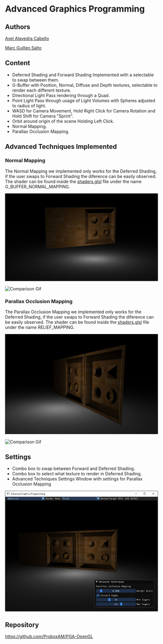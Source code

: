 # Advanced Graphics Programming
## Authors
[Axel Alavedra Cabello](https://github.com/AxelAlavedra)

[Marc Guillen Salto](https://github.com/Marcgs96)

## Content
* Deferred Shading and Forward Shading Implemented with a selectable to swap between them.
* G-Buffer with Position, Normal, Diffuse and Depth textures, selectable to render each different texture.
* Directional Light Pass rendering through a Quad.
* Point Light Pass through usage of Light Volumes with Spheres adjusted to radius of light.
* WASD for Camera Movement, Hold Right Click for Camera Rotation and Hold Shift for Camera "Sprint".
* Orbit around origin of the scene Holding Left Click.
* Normal Mapping.
* Parallax Occlusion Mapping.

## Advanced Techniques Implemented
### Normal Mapping
The Normal Mapping we implemented only works for the Deferred Shading, if the user swaps to Forward Shading the diference can be easily observed.
The shader can be found inside the [shaders.glsl](https://github.com/ProboxAM/PGA-OpenGL/blob/main/Engine/WorkingDir/shaders.glsl) file under the name G_BUFFER_NORMAL_MAPPING.

![Comparison Image](/images/normalMapping.JPG)

![Comparison Gif](/images/normalMapGif.gif)

### Parallax Occlusion Mapping
The Parallax Occlusion Mapping we implemented only works for the Deferred Shading, if the user swaps to Forward Shading the diference can be easily observed.
The shader can be found inside the [shaders.glsl](https://github.com/ProboxAM/PGA-OpenGL/blob/main/Engine/WorkingDir/shaders.glsl) file under the name RELIEF_MAPPING.

![Comparison Image](/images/pom.jpg)

![Comparison Gif](/images/pomGif.gif)

## Settings
* Combo box to swap between Forward and Deferred Shading.
* Combo box to select what texture to render in Deferred Shading.
* Advanced Techniques Settings Window with settings for Parallax Occlusion Mapping

![Settings Image](/images/settings.jpg)

## Repository
https://github.com/ProboxAM/PGA-OpenGL
